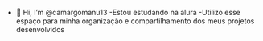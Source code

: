 - 👋 Hi, I’m @camargomanu13
-Estou estudando na alura
-Utilizo esse espaço para minha organização e compartilhamento dos meus projetos desenvolvidos
